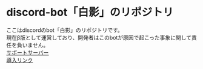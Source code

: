# discord-bot「白影」のリポジトリ
ここはdiscordのbot「白影」のリポジトリです。<br>
現在β版として運営しており、開発者はこのbotが原因で起こった事象に関して責任を負いません。<br>
[サポートサーバー](https://discord.gg/fyMKuV32)<br>
[導入リンク](https://discordapp.com/oauth2/authorize?client_id=753208599643422773&scope=bot+applications.commands&permissions=0)
